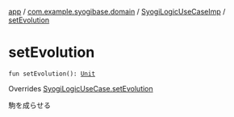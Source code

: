 [app](../../index.md) / [com.example.syogibase.domain](../index.md) / [SyogiLogicUseCaseImp](index.md) / [setEvolution](./set-evolution.md)

# setEvolution

`fun setEvolution(): `[`Unit`](https://kotlinlang.org/api/latest/jvm/stdlib/kotlin/-unit/index.html)

Overrides [SyogiLogicUseCase.setEvolution](../-syogi-logic-use-case/set-evolution.md)

駒を成らせる

